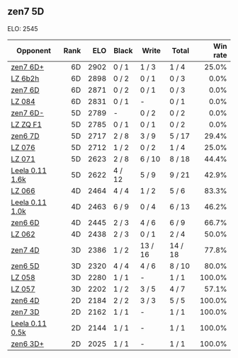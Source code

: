 ## zen7 5D ##

ELO: 2545

Opponent | Rank | ELO | Black | Write | Total | Win rate
---------|-----:|----:|-------|-------|-------|-------:
[zen7 6D+](zen7%206D+.md) | 6D | 2902 | 0 / 1 | 1 / 3 | 1 / 4 | 25.0%
[LZ 6b2h](LZ%206b2h.md) | 6D | 2898 | 0 / 2 | 0 / 1 | 0 / 3 | 0.0%
[zen7 6D](zen7%206D.md) | 6D | 2871 | 0 / 2 | 0 / 1 | 0 / 3 | 0.0%
[LZ 084](LZ%20084.md) | 6D | 2831 | 0 / 1 | - | 0 / 1 | 0.0%
[zen7 6D-](zen7%206D-.md) | 5D | 2789 | - | 0 / 2 | 0 / 2 | 0.0%
[LZ ZQ F1](LZ%20ZQ%20F1.md) | 5D | 2785 | 0 / 1 | 0 / 1 | 0 / 2 | 0.0%
[zen6 7D](zen6%207D.md) | 5D | 2717 | 2 / 8 | 3 / 9 | 5 / 17 | 29.4%
[LZ 076](LZ%20076.md) | 5D | 2712 | 1 / 2 | 0 / 2 | 1 / 4 | 25.0%
[LZ 071](LZ%20071.md) | 5D | 2623 | 2 / 8 | 6 / 10 | 8 / 18 | 44.4%
[Leela 0.11 1.6k](Leela%200.11%201.6k.md) | 5D | 2622 | 4 / 12 | 5 / 9 | 9 / 21 | 42.9%
[LZ 066](LZ%20066.md) | 4D | 2464 | 4 / 4 | 1 / 2 | 5 / 6 | 83.3%
[Leela 0.11 1.0k](Leela%200.11%201.0k.md) | 4D | 2463 | 6 / 9 | 0 / 4 | 6 / 13 | 46.2%
[zen6 6D](zen6%206D.md) | 4D | 2445 | 2 / 3 | 4 / 6 | 6 / 9 | 66.7%
[LZ 062](LZ%20062.md) | 4D | 2438 | 2 / 3 | 0 / 1 | 2 / 4 | 50.0%
[zen7 4D](zen7%204D.md) | 3D | 2386 | 1 / 2 | 13 / 16 | 14 / 18 | 77.8%
[zen6 5D](zen6%205D.md) | 3D | 2320 | 4 / 4 | 4 / 6 | 8 / 10 | 80.0%
[LZ 058](LZ%20058.md) | 3D | 2280 | 1 / 1 | - | 1 / 1 | 100.0%
[LZ 057](LZ%20057.md) | 3D | 2202 | 1 / 2 | 3 / 5 | 4 / 7 | 57.1%
[zen6 4D](zen6%204D.md) | 2D | 2184 | 2 / 2 | 3 / 3 | 5 / 5 | 100.0%
[zen7 3D](zen7%203D.md) | 2D | 2162 | 1 / 1 | - | 1 / 1 | 100.0%
[Leela 0.11 0.5k](Leela%200.11%200.5k.md) | 2D | 2144 | 1 / 1 | - | 1 / 1 | 100.0%
[zen6 3D+](zen6%203D+.md) | 2D | 2025 | 1 / 1 | - | 1 / 1 | 100.0%

